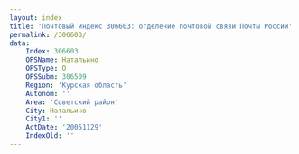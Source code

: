 ```yaml
---
layout: index
title: 'Почтовый индекс 306603: отделение почтовой связи Почты России'
permalink: /306603/
data:
    Index: 306603
    OPSName: Натальино
    OPSType: О
    OPSSubm: 306509
    Region: 'Курская область'
    Autonom: ''
    Area: 'Советский район'
    City: Натальино
    City1: ''
    ActDate: '20051129'
    IndexOld: ''
---
```

